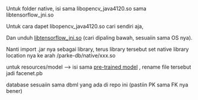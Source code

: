 Untuk folder native, isi sama libopencv_java4120.so sama libtensorflow_jni.so

Untuk cara dapet libopencv_java4120.so cari sendiri aja,

Dan unduh [libtensorflow_jni.so](https://www.tensorflow.org/install/lang_java_legacy) (cari dipaling bawah, sesuaiin sama OS nya).

Nanti import .jar nya sebagai library, terus library tersebut set native library location nya ke arah /parke-db/native/xxx.so 

untuk resources/model --> isi sama [pre-trained model](https://drive.usercontent.google.com/download?id=1R77HmFADxe87GmoLwzfgMu_HY0IhcyBz&export=download&authuser=0&confirm=t&uuid=011d4429-01a7-4dd8-ae94-7da2a77a3f1a&at=ALoNOgkZYvrWtOLEWDUKZ4o-wekF%3A1748674658925) , rename file tersebut jadi facenet.pb

database sesuaiin sama dbml yang ada di repo ini (pastiin PK sama FK nya bener)
